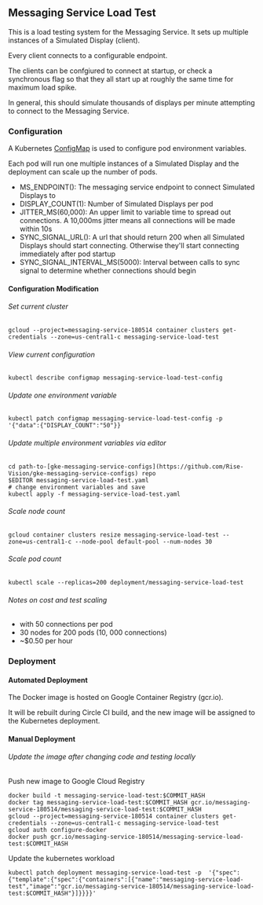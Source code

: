 ## Messaging Service Load Test

This is a load testing system for the Messaging Service. It sets up multiple instances of a Simulated Display (client).

Every client connects to a configurable endpoint.

The clients can be confgiured to connect at startup, or check a synchronous flag so that they all start up at roughly the same time for maximum load spike.

In general, this should simulate thousands of displays per minute attempting to connect to the Messaging Service.




### Configuration

A Kubernetes [ConfigMap](https://cloud.google.com/kubernetes-engine/docs/concepts/configmap) is used to configure pod environment variables.

Each pod will run one multiple instances of a Simulated Display and the deployment can scale up the number of pods.

 - MS_ENDPOINT(): The messaging service endpoint to connect Simulated Displays to
 - DISPLAY_COUNT(1): Number of Simulated Displays per pod
 - JITTER_MS(60,000): An upper limit to variable time to spread out connections. A 10,000ms jitter means all connections will be made within 10s
 - SYNC_SIGNAL_URL(): A url that should return 200 when all Simulated Displays should start connecting. Otherwise they'll start connecting immediately after pod startup
 - SYNC_SIGNAL_INTERVAL_MS(5000): Interval between calls to sync signal to determine whether connections should begin

#### Configuration Modification

###### Set current cluster
```
gcloud --project=messaging-service-180514 container clusters get-credentials --zone=us-central1-c messaging-service-load-test
```

###### View current configuration
```
kubectl describe configmap messaging-service-load-test-config
```

###### Update one environment variable

```
kubectl patch configmap messaging-service-load-test-config -p '{"data":{"DISPLAY_COUNT":"50"}}
```

###### Update multiple environment variables via editor
```
cd path-to-[gke-messaging-service-configs](https://github.com/Rise-Vision/gke-messaging-service-configs) repo
$EDITOR messaging-service-load-test.yaml
# change environment variables and save 
kubectl apply -f messaging-service-load-test.yaml
```

###### Scale node count
```
gcloud container clusters resize messaging-service-load-test --zone=us-central1-c --node-pool default-pool --num-nodes 30
```

###### Scale pod count
```
kubectl scale --replicas=200 deployment/messaging-service-load-test
```

###### Notes on cost and test scaling

 - with 50 connections per pod
 - 30 nodes for 200 pods (10, 000 connections)
 - ~$0.50 per hour


### Deployment

#### Automated Deployment

The Docker image is hosted on Google Container Registry (gcr.io). 

It will be rebuilt during Circle CI build, and the new image will be assigned to the Kubernetes deployment.

#### Manual Deployment

###### Update the image after changing code and testing locally

Push new image to Google Cloud Registry

```
docker build -t messaging-service-load-test:$COMMIT_HASH
docker tag messaging-service-load-test:$COMMIT_HASH gcr.io/messaging-service-180514/messaging-service-load-test:$COMMIT_HASH
gcloud --project=messaging-service-180514 container clusters get-credentials --zone=us-central1-c messaging-service-load-test
gcloud auth configure-docker
docker push gcr.io/messaging-service-180514/messaging-service-load-test:$COMMIT_HASH
```

Update the kubernetes workload

```
kubectl patch deployment messaging-service-load-test -p  '{"spec":{"template":{"spec":{"containers":[{"name":"messaging-service-load-test","image":"gcr.io/messaging-service-180514/messaging-service-load-test:$COMMIT_HASH"}]}}}}'
```
